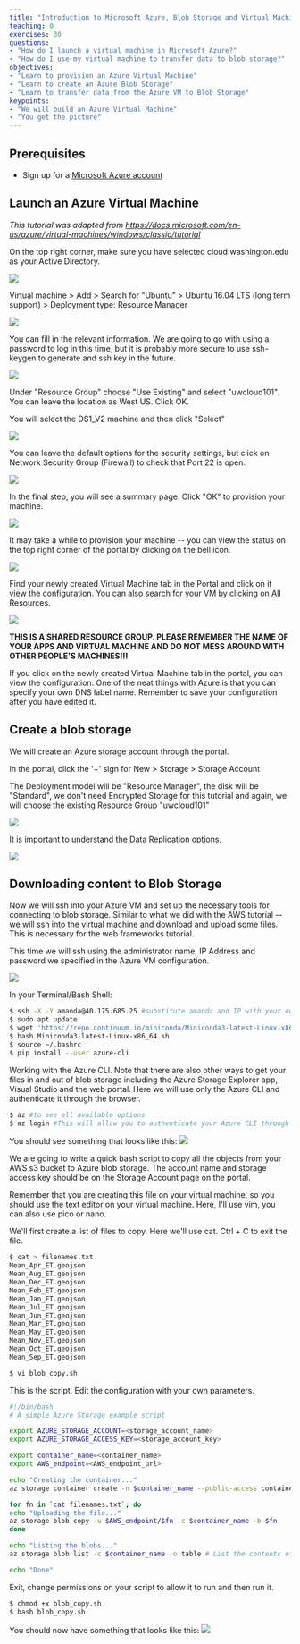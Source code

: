 ```yaml
---
title: "Introduction to Microsoft Azure, Blob Storage and Virtual Machines"
teaching: 0
exercises: 30
questions:
- "How do I launch a virtual machine in Microsoft Azure?"
- "How do I use my virtual machine to transfer data to blob storage?"
objectives:
- "Learn to provision an Azure Virtual Machine"
- "Learn to create an Azure Blob Storage"
- "Learn to transfer data from the Azure VM to Blob Storage"
keypoints:
- "We will build an Azure Virtual Machine"
- "You get the picture"
---
```

## Prerequisites
- Sign up for a [Microsoft Azure account](https://azure.microsoft.com/en-us/free/?b=17.09b)

## Launch an Azure Virtual Machine

*This tutorial was adapted from https://docs.microsoft.com/en-us/azure/virtual-machines/windows/classic/tutorial*

On the top right corner, make sure you have selected cloud.washington.edu as your Active Directory. 

![](/cloud101_cloudproviders/fig/02-azure-intro-0001.png)

Virtual machine > Add > Search for "Ubuntu" > Ubuntu 16.04 LTS (long term support) > Deployment type: Resource Manager

![](/cloud101_cloudproviders/fig/02-azure-intro-0002.png)

You can fill in the relevant information. We are going to go with using a password to log in this time, but it is probably more secure to use ssh-keygen to generate and ssh key in the future. 

![](/cloud101_cloudproviders/fig/02-azure-intro-0003a.png)

Under "Resource Group" choose "Use Existing" and select "uwcloud101". You can leave the location as West US. Click OK. 

You will select the DS1_V2 machine and then click "Select"

![](/cloud101_cloudproviders/fig/02-azure-intro-0004.png)

You can leave the default options for the security settings, but click on Network Security Group (Firewall) to check that Port 22 is open. 

![](/cloud101_cloudproviders/fig/02-azure-intro-0005.png)

In the final step, you will see a summary page. Click "OK" to provision your machine. 

![](/cloud101_cloudproviders/fig/02-azure-intro-0006.png)

It may take a while to provision your machine -- you can view the status on the top right corner of the portal by clicking on the bell icon. 

![](/cloud101_cloudproviders/fig/01-aws-intro-0007.png)

Find your newly created Virtual Machine tab in the Portal and click on it view the configuration. You can also search for your VM by clicking on All Resources. 

![](/cloud101_cloudproviders/fig/02-azure-intro-0008.png)

**THIS IS A SHARED RESOURCE GROUP. PLEASE REMEMBER THE NAME OF YOUR APPS AND VIRTUAL MACHINE AND DO NOT MESS AROUND WITH OTHER PEOPLE'S MACHINES!!!**


If you click on the newly created Virtual Machine tab in the portal, you can view the configuration. One of the neat things with Azure is that you can specify your own DNS label name. Remember to save your configuration after you have edited it. 

## Create a blob storage
We will create an Azure storage account through the portal. 

In the portal, click the '+' sign for New > Storage > Storage Account

The Deployment model will be "Resource Manager", the disk will be "Standard", we don't need Encrypted Storage for this tutorial and again, we will choose the existing Resource Group "uwcloud101"

![](/cloud101_cloudproviders/fig/02-azure-intro-0009.png)

It is important to understand the [Data Replication options](https://docs.microsoft.com/en-us/azure/storage/storage-redundancy). 

![](/cloud101_cloudproviders/fig/02-azure-intro-0010.png)

## Downloading content to Blob Storage

Now we will ssh into your Azure VM and set up the necessary tools for connecting to blob storage. Similar to what we did with the AWS tutorial -- we will ssh into the virtual machine and download and upload some files. This is necessary for the web frameworks tutorial. 

This time we will ssh using the administrator name, IP Address and password we specified in the Azure VM configuration. 

![](/cloud101_cloudproviders/fig/02-azure-intro-0011.png)

In your Terminal/Bash Shell:

```bash
$ ssh -X -Y amanda@40.175.685.25 #substitute amanda and IP with your own 
$ sudo apt update
$ wget 'https://repo.continuum.io/miniconda/Miniconda3-latest-Linux-x86_64.sh'
$ bash Miniconda3-latest-Linux-x86_64.sh
$ source ~/.bashrc
$ pip install --user azure-cli
```

Working with the Azure CLI. Note that there are also other ways to get your files in and out of blob storage including the Azure Storage Explorer app, Visual Studio and the web portal. Here we will use only the Azure CLI and authenticate it through the browser. 

```bash
$ az #to see all available options
$ az login #This will allow you to authenticate your Azure CLI through the browser window 
```

You should see something that looks like this:
![](/cloud101_cloudproviders/fig/02-azure-intro-0012.png)
 

We are going to write a quick bash script to copy all the objects from your AWS s3 bucket to Azure blob storage. The account name and storage access key should be on the Storage Account page on the portal.

Remember that you are creating this file on your virtual machine, so you should use the text editor on your virtual machine. Here, I'll use vim, you can also use pico or nano. 

We'll first create a list of files to copy. Here we'll use cat. Ctrl + C to exit the file. 

```bash
$ cat > filenames.txt
Mean_Apr_ET.geojson
Mean_Aug_ET.geojson
Mean_Dec_ET.geojson
Mean_Feb_ET.geojson
Mean_Jan_ET.geojson
Mean_Jul_ET.geojson
Mean_Jun_ET.geojson
Mean_Mar_ET.geojson
Mean_May_ET.geojson
Mean_Nov_ET.geojson
Mean_Oct_ET.geojson
Mean_Sep_ET.geojson
```

```bash
$ vi blob_copy.sh
```

This is the script. Edit the configuration with your own parameters. 

```bash
#!/bin/bash
# A simple Azure Storage example script

export AZURE_STORAGE_ACCOUNT=<storage_account_name>
export AZURE_STORAGE_ACCESS_KEY=<storage_account_key>

export container_name=<container_name>
export AWS_endpoint=<AWS_endpoint_url> 

echo "Creating the container..."
az storage container create -n $container_name --public-access container

for fn in `cat filenames.txt`; do 
echo "Uploading the file..."
az storage blob copy -u $AWS_endpoint/$fn -c $container_name -b $fn
done 

echo "Listing the blobs..."
az storage blob list -c $container_name -o table # List the contents of container in table format. Default is json. 

echo "Done"
```

Exit, change permissions on your script to allow it to run and then run it. 
```bash
$ chmod +x blob_copy.sh
$ bash blob_copy.sh
```

You should now have something that looks like this:
![](/cloud101_cloudproviders/fig/02-azure-intro-0013.png)
